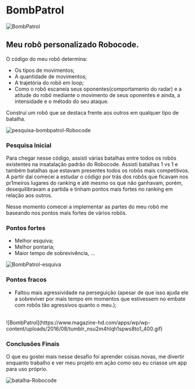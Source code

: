 # BombPatrol

![BombPatrol](https://scontent.fssa17-1.fna.fbcdn.net/v/t31.0-8/328121_249289345148270_648561295_o.jpg?_nc_cat=108&ccb=2&_nc_sid=09cbfe&_nc_eui2=AeEu-7j1qIhithTIMQA92mRN9pvs0hFodAX2m-zSEWh0BQcqHVQSTLCXTR2si9CuWBIWJCFAEgbiYdeu7Ri8sxiY&_nc_ohc=Q3vWTaUB6QgAX_gLwKi&_nc_ht=scontent.fssa17-1.fna&oh=47db897d47f3cd2f6f7d2a842a18977d&oe=5FC019B9)

## Meu robô personalizado Robocode.

O código do meu robô determina:
- Os tipos de movimentos;
- A quantidade de movimentos;
- A trajetória do robô em loop;
- Como o robô escaneia seus oponentes(comportamento do radar) e a atitude do robô mediante o movimento de seus oponentes e ainda, a intensidade e o método do seu ataque.

Construí um robô que se destaca frente aos outros em qualquer tipo de batalha.

![pesquisa-bombpatrol-Robocode](https://ilarge.lisimg.com/image/6006334/1118full-bomb-patrol%3A-afghanistan-screenshot.jpg)

### Pesquisa Inicial

Para chegar nesse código, assisti várias batalhas entre todos os robôs existentes na insatalação padrão do Robocode. Assisti batalhas 1 vs 1 e também batalhas que estavam presentes todos os robôs mais competitivos. A partir daí comecei a estudar o código por trás dos robôs que ficavam nos pr1meiros lugares do ranking e até mesmo os que não ganhavam, porém, desequilibravam a partida e tinham pontos mais fortes no ranking em relação aos outros.

Nesse momento comecei a implementar as partes do meu robô me baseando nos pontos mais fortes de vários robôs. 

### Pontos fortes
- Melhor esquiva;
- Melhor pontaria;
- Maior tempo de sobrevivência, ...

![BombPatrol-esquiva](https://thumbs.gfycat.com/CrazySpanishCero-size_restricted.gif)


### Pontos fracos
- Faltou mais agressividade na perseguição (apesar de que isso ajuda ele a sobreviver por mais tempo em momentos que estivessem no embate com robôs tão agressivos quanto o meu.); <br>
<br>
![BombPatrol](https://www.magazine-hd.com/apps/wp/wp-content/uploads/2016/08/tumblr_nsu2m4hIqh1spws8to1_400.gif)

### Conclusões Finais
O que eu gostei mais nesse desafio foi aprender coisas novas, me divertir enquanto trabalho e ver meu projeto em ação como seu eu criasse um app para uso próprio.

![batalha-Robocode](https://wl-incrivel.cf.tsp.li/9a1/b35/1102fe55f7958e42360491d29e.gif)